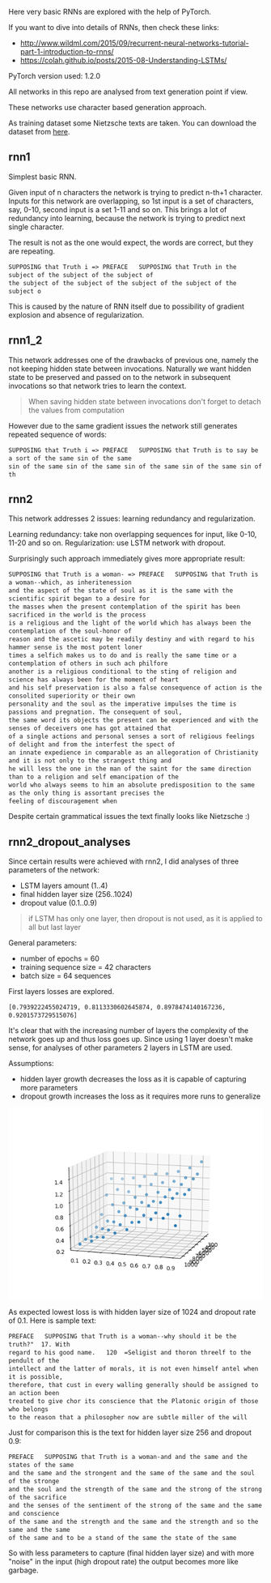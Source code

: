Here very basic RNNs are explored with the help of PyTorch.

If you want to dive into details of RNNs, then check these links:
- http://www.wildml.com/2015/09/recurrent-neural-networks-tutorial-part-1-introduction-to-rnns/
- https://colah.github.io/posts/2015-08-Understanding-LSTMs/

PyTorch version used: 1.2.0

All networks in this repo are analysed from text generation point if view.

These networks use character based generation approach.

As training dataset some Nietzsche texts are taken. You can download the dataset from [here](https://s3.amazonaws.com/text-datasets/nietzsche.txt).

## rnn1
Simplest basic RNN.

Given input of n characters the network is trying to predict n-th+1 character.
Inputs for this network are overlapping, so 1st input is a set of characters, say, 0-10,
second input is a set 1-11 and so on. This brings a lot of redundancy into learning,
because the network is trying to predict next single character.

The result is not as the one would expect, the words are correct, but they are repeating.
```
SUPPOSING that Truth i => PREFACE   SUPPOSING that Truth in the subject of the subject of the subject of
the subject of the subject of the subject of the subject of the subject o
```
This is caused by the nature of RNN itself due to possibility of gradient explosion and absence of regularization.

## rnn1_2

This network addresses one of the drawbacks of previous one, namely the not keeping
hidden state between invocations. Naturally we want hidden state to be preserved and
passed on to the network in subsequent invocations so that network tries to
learn the context.

> When saving hidden state between invocations don't forget to detach the values from computation

However due to the same gradient issues the network still generates repeated sequence of words:
```
SUPPOSING that Truth i => PREFACE   SUPPOSING that Truth is to say be a sort of the same sin of the same
sin of the same sin of the same sin of the same sin of the same sin of th
```

## rnn2

This network addresses 2 issues: learning redundancy and regularization.

Learning redundancy: take non overlapping sequences for input, like 0-10, 11-20 and so on.
Regularization: use LSTM network with dropout.

Surprisingly such approach immediately gives more appropriate result:
```
SUPPOSING that Truth is a woman- => PREFACE   SUPPOSING that Truth is a woman--which, as inheritenession
and the aspect of the state of soul as it is the same with the scientific spirit began to a desire for
the masses when the present contemplation of the spirit has been sacrificed in the world is the process
is a religious and the light of the world which has always been the contemplation of the soul-honor of
reason and the ascetic may be readily destiny and with regard to his hammer sense is the most potent loner
times a selfich makes us to do and is really the same time or a contemplation of others in such ach philfore
another is a religious conditional to the sting of religion and science has always been for the moment of heart
and his self preservation is also a false consequence of action is the consolited superiority or their own
personality and the soul as the imperative impulses the time is passions and pregnation. The consequent of soul,
the same word its objects the present can be experienced and with the senses of deceivers one has got attained that
of a single actions and personal senses a sort of religious feelings of delight and from the interfest the spect of
an innate expedience in comparable as an allegoration of Christianity and it is not only to the strangest thing and
he will less the one in the man of the saint for the same direction than to a religion and self emancipation of the
world who always seems to him an absolute predisposition to the same as the only thing is assortant precises the
feeling of discouragement when
```
Despite certain grammatical issues the text finally looks like Nietzsche :)

## rnn2_dropout_analyses 

Since certain results were achieved with rnn2, I did analyses of three parameters of the network:
- LSTM layers amount (1..4)
- final hidden layer size (256..1024)
- dropout value (0.1..0.9)

> if LSTM has only one layer, then dropout is not used, as it is applied to all but last layer

General parameters:
- number of epochs = 60
- training sequence size = 42 characters
- batch size = 64 sequences

First layers losses are explored.
```
[0.7939222455024719, 0.8113330602645874, 0.8978474140167236, 0.9201573729515076]
```
It's clear that with the increasing number of layers the complexity of the network
goes up and thus loss goes up. Since using 1 layer doesn't make sense, for analyses
of other parameters 2 layers in LSTM are used.

Assumptions:
- hidden layer growth decreases the loss as it is capable of capturing more parameters
- dropout growth increases the loss as it requires more runs to generalize

![Losses 3d plot](scatter_plot.png)

As expected lowest loss is with hidden layer size of 1024 and dropout rate of 0.1.
Here is sample text:
```
PREFACE   SUPPOSING that Truth is a woman--why should it be the truth?"  17. With
regard to his good name.   120  =Seligist and thoron threelf to the pendult of the
intellect and the latter of morals, it is not even himself antel when it is possible,
therefore, that cust in every walling generally should be assigned to an action been
treated to give chor its conscience that the Platonic origin of those who belongs
to the reason that a philosopher now are subtle miller of the will
```

Just for comparison this is the text for hidden layer size 256 and dropout 0.9:
```
PREFACE   SUPPOSING that Truth is a woman-and and the same and the states of the same
and the same and the strongent and the same of the same and the soul of the stronge
and the soul and the strength of the same and the strong of the strong of the sacrifice
and the senses of the sentiment of the strong of the same and the same and conscience
of the same and the strength and the same and the strength and so the same and the same
of the same and to be a stand of the same the state of the same
```

So with less parameters to capture (final hidden layer size) and with more "noise" in the
input (high dropout rate) the output becomes more like garbage.
 